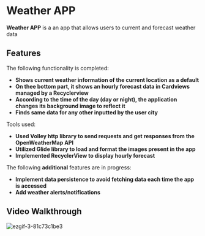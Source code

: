 # Weather APP

**Weather APP** is a an app that allows users to current and forecast weather data 

## Features

The following functionality is completed:

- **Shows current weather information of the current location as a default**
- **On thee bottom part, it shows an hourly forecast data in Cardviews managed by a Recyclerview**
- **According to the time of the day (day or night), the application changes its background image to reflect it**
- **Finds same data for any other inputted by the user city**
 
Tools used:

- **Used Volley http library to send requests and get responses from the OpenWeatherMap API**
- **Utilized Glide library to load and format the images present in the app**
- **Implemented RecyclerView to display hourly forecast**

The following **additional** features are in progress:

-  **Implement data persistence to avoid fetching data each time the app is accessed**
-  **Add weather alerts/notifications**

## Video Walkthrough

![ezgif-3-81c73c1be3](https://user-images.githubusercontent.com/73020531/195437247-ee7ff333-636e-4ee6-bdba-59b47d0f7166.gif)


